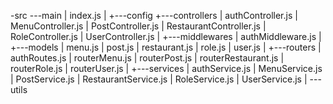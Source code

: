 -src
\---main
|   index.js
|
+---config
+---controllers
|       authController.js
|       MenuController.js
|       PostController.js
|       RestaurantController.js
|       RoleController.js
|       UserController.js
|
+---middlewares
|       authMiddleware.js
|
+---models
|       menu.js
|       post.js
|       restaurant.js
|       role.js
|       user.js
|
+---routers
|       authRoutes.js
|       routerMenu.js
|       routerPost.js
|       routerRestaurant.js
|       routerRole.js
|       routerUser.js
|
+---services
|       authService.js
|       MenuService.js
|       PostService.js
|       RestaurantService.js
|       RoleService.js
|       UserService.js
|
\---utils